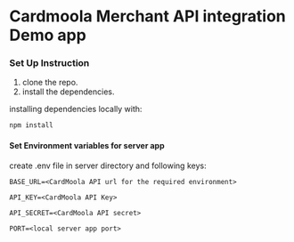 # Cardmoola Merchant API integration Demo app

### Set Up Instruction
  1. clone the repo.
  2. install the dependencies.

installing dependencies locally with:
```bash
npm install
```


#### Set Environment variables for server app

create .env file in server directory and following keys:
```
BASE_URL=<CardMoola API url for the required environment>

API_KEY=<CardMoola API Key>

API_SECRET=<CardMoola API secret>

PORT=<local server app port>
```